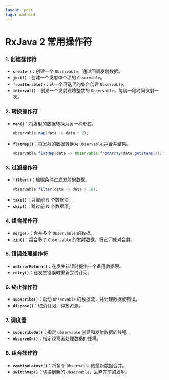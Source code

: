 ```yaml
---
layout: post
tags: Android
---
```


#  RxJava 2 常用操作符

### 1. **创建操作符**
- **`create()`**：创建一个 `Observable`，通过回调发射数据。
- **`just()`**：创建一个发射单个项的 `Observable`。
- **`fromIterable()`**：从一个可迭代的集合创建 `Observable`。
- **`interval()`**：创建一个发射递增整数的 `Observable`，每隔一段时间发射一次。

### 2. **转换操作符**
- **`map()`**：将发射的数据转换为另一种形式。
  ```java
  observable.map(data -> data * 2);
  ```
- **`flatMap()`**：将发射的数据转换为 `Observable` 并合并结果。
  ```java
  observable.flatMap(data -> Observable.fromArray(data.getItems()));
  ```

### 3. **过滤操作符**
- **`filter()`**：根据条件过滤发射的数据。
  ```java
  observable.filter(data -> data > 10);
  ```
- **`take()`**：只取前 N 个数据项。
- **`skip()`**：跳过前 N 个数据项。

### 4. **组合操作符**
- **`merge()`**：合并多个 `Observable` 的数据。
- **`zip()`**：组合多个 `Observable` 的发射数据，将它们成对合并。

### 5. **错误处理操作符**
- **`onErrorReturn()`**：在发生错误时提供一个备用数据项。
- **`retry()`**：在发生错误时重新尝试订阅。

### 6. **终止操作符**
- **`subscribe()`**：启动 `Observable` 的数据流，并处理数据或错误。
- **`dispose()`**：取消订阅，释放资源。

### 7. **调度器**
- **`subscribeOn()`**：指定 `Observable` 创建和发射数据的线程。
- **`observeOn()`**：指定观察者处理数据的线程。

### 8. **组合操作符**
- **`combineLatest()`**：将多个 `Observable` 的最新数据合并。
- **`switchMap()`**：切换到新的 `Observable`，丢弃先前的发射。
